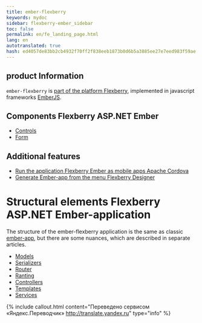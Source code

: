 ```yaml
--- 
title: ember-flexberry 
keywords: mydoc 
sidebar: flexberry-ember_sidebar 
toc: false 
permalink: en/fe_landing_page.html 
lang: en 
autotranslated: true 
hash: ed4057de83bb2cb4932f70ff2f838eeb1873b0d6b5a3885ee27e7eed983f59ae 
--- 
```


## product Information 

`ember-flexberry` is [part of the platform Flexberry](http://flexberry.ru), implemented in javascript frameworks [EmberJS](http://emberjs.com/). 

## Components Flexberry ASP.NET Ember 

* [Controls](ef_controls.html) 
* [Form](ef_forms.html) 

## Additional features 

* [Run the application Flexberry Ember as mobile apps Apache Cordova](ef_cordova.html) 
* [Generate Ember-app from the menu Flexberry Designer](ef_generator.html) 


# Structural elements Flexberry ASP.NET Ember-application 

The structure of the ember-flexberry application is the same as classic [ember-app](https://guides.emberjs.com/v2.0.0/getting-started/core-concepts/), but there are some nuances, which are described in separate articles. 

* [Models](efd_model.html) 
* [Serializers](efd_serializer.html) 
* [Router](ef_router.html) 
* [Ranting](ef_route.html) 
* [Controllers](ef_controller.html) 
* [Templates](ef_template.html) 
* [Services](ef_service.html) 



{% include callout.html content="Переведено сервисом «Яндекс.Переводчик» <http://translate.yandex.ru>" type="info" %}
